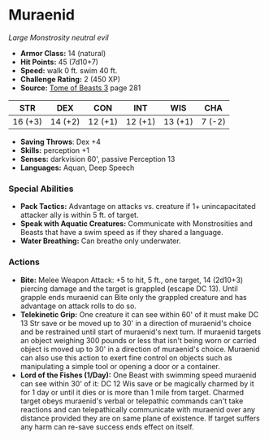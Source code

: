 # Muraenid

*Large* *Monstrosity* *neutral evil*

- **Armor Class:** 14 (natural)
- **Hit Points:** 45 (7d10+7)
- **Speed:** walk 0 ft. swim 40 ft.
- **Challenge Rating:** 2 (450 XP)
- **Source:** [Tome of Beasts 3](https://koboldpress.com/kpstore/product/tome-of-beasts-3-for-5th-edition/) page 281

| STR | DEX | CON | INT | WIS | CHA |
| --- | --- | --- | --- | --- | --- |
| 16 (+3) | 14 (+2) | 12 (+1) | 12 (+1) | 13 (+1) | 7 (-2) |

- **Saving Throws**: Dex +4
- **Skills:** perception +1
- **Senses:** darkvision 60', passive Perception 13
- **Languages:** Aquan, Deep Speech

### Special Abilities

- **Pack Tactics:** Advantage on attacks vs. creature if 1+ unincapacitated attacker ally is within 5 ft. of target.
- **Speak with Aquatic Creatures:** Communicate with Monstrosities and Beasts that have a swim speed as if they shared a language.
- **Water Breathing:** Can breathe only underwater.

### Actions

- **Bite:** Melee Weapon Attack: +5 to hit, 5 ft., one target, 14 (2d10+3) piercing damage and the target is grappled (escape DC 13). Until grapple ends muraenid can Bite only the grappled creature and has advantage on attack rolls to do so.
- **Telekinetic Grip:** One creature it can see within 60' of it must make DC 13 Str save or be moved up to 30' in a direction of muraenid's choice and be restrained until start of muraenid's next turn. If  muraenid targets an object weighing 300 pounds or less that isn't being worn or carried object is moved up to 30' in a direction of muraenid's choice. Muraenid can also use this action to exert fine control on objects such as manipulating a simple tool or opening a door or a container.
- **Lord of the Fishes (1/Day):** One Beast with swimming speed muraenid can see within 30' of it: DC 12 Wis save or be magically charmed by it for 1 day or until it dies or is more than 1 mile from target. Charmed target obeys muraenid's verbal or telepathic commands can't take reactions and can telepathically communicate with muraenid over any distance provided they are on same plane of existence. If target suffers any harm can re-save success ends effect on itself.


